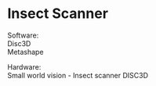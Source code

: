 # Insect Scanner

Software: <br />
Disc3D <br />
Metashape <br />

Hardware: <br />
Small world vision - Insect scanner DISC3D <br />
